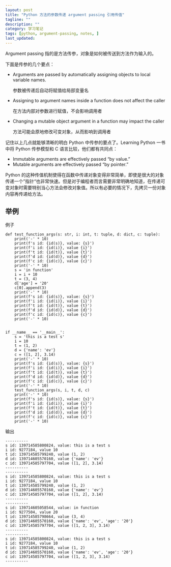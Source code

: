 ```yaml
---
layout: post
title: "Python 方法的参数传递 argument passing 引用传值"
tagline: ""
description: ""
category: 学习笔记
tags: [python, argument-passing, notes, ]
last_updated:
---
```


Argument passing 指的是方法传参，对象是如何被传送到方法作为输入的。

下面是传参的几个要点：

- Arguments are passed by automatically assigning objects to local variable names.

    参数被传递后自动将赋值给局部变量名

- Assigning to argument names inside a function does not affect the caller

    在方法内部对参数进行赋值，不会影响调用者

- Changing a mutable object argument in a function may impact the caller

    方法可能会原地修改可变对象，从而影响到调用者

记住以上几点就能够清晰的明白 Python 中传参的要点了。Learning Python 一书中将 Python 传参模型和 C 语言比较，他们都有共同点：

- Immutable arguments are effectively passed “by value.”
- Mutable arguments are effectively passed “by pointer.”

Python 的这种传值机制使得在函数中传递对象变得非常简单，即使是很大的对象传递一个”指针“也非常快速。但是对于编程者而言需要非常明确地知道，在传递可变对象时需要特别当心方法会修改对象值。所以有必要的情况下，先拷贝一份对象内容再传递给方法。

## 举例
例子

    def test_function_args(s: str, i: int, t: tuple, d: dict, c: tuple):
        print('-' * 10)
        print(f's id: {id(s)}, value: {s}')
        print(f'i id: {id(i)}, value {i}')
        print(f't id: {id(t)}, value {t}')
        print(f'd id: {id(d)}, value {d}')
        print(f'c id: {id(c)}, value {c}')
        print('-' * 10)
        s = 'in function'
        i = i + 10
        t = (3, 4)
        d['age'] = '20'
        c[0].append(3)
        print('-' * 10)
        print(f's id: {id(s)}, value: {s}')
        print(f'i id: {id(i)}, value {i}')
        print(f't id: {id(t)}, value {t}')
        print(f'd id: {id(d)}, value {d}')
        print(f'c id: {id(c)}, value {c}')
        print('-' * 10)


    if __name__ == '__main__':
        s = 'this is a test s'
        i = 10
        t = (1, 2)
        d = {'name': 'ev'}
        c = ([1, 2], 3.14)
        print('-' * 10)
        print(f's id: {id(s)}, value: {s}')
        print(f'i id: {id(i)}, value {i}')
        print(f't id: {id(t)}, value {t}')
        print(f'd id: {id(d)}, value {d}')
        print(f'c id: {id(c)}, value {c}')
        print('-' * 10)
        test_function_args(s, i, t, d, c)
        print('-' * 10)
        print(f's id: {id(s)}, value: {s}')
        print(f'i id: {id(i)}, value {i}')
        print(f't id: {id(t)}, value {t}')
        print(f'd id: {id(d)}, value {d}')
        print(f'c id: {id(c)}, value {c}')
        print('-' * 10)

输出

    ----------
    s id: 139714585800824, value: this is a test s
    i id: 9277184, value 10
    t id: 139714585799240, value (1, 2)
    d id: 139714605570160, value {'name': 'ev'}
    c id: 139714585797704, value ([1, 2], 3.14)
    ----------
    ----------
    s id: 139714585800824, value: this is a test s
    i id: 9277184, value 10
    t id: 139714585799240, value (1, 2)
    d id: 139714605570160, value {'name': 'ev'}
    c id: 139714585797704, value ([1, 2], 3.14)
    ----------
    ----------
    s id: 139714605058544, value: in function
    i id: 9277504, value 20
    t id: 139714585798664, value (3, 4)
    d id: 139714605570160, value {'name': 'ev', 'age': '20'}
    c id: 139714585797704, value ([1, 2, 3], 3.14)
    ----------
    ----------
    s id: 139714585800824, value: this is a test s
    i id: 9277184, value 10
    t id: 139714585799240, value (1, 2)
    d id: 139714605570160, value {'name': 'ev', 'age': '20'}
    c id: 139714585797704, value ([1, 2, 3], 3.14)
    ----------
